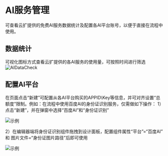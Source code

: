 # AI服务管理

可查看云扩提供的免费AI服务数据统计及配置各AI平台账号，以便于直接在流程中使用。

## 数据统计

可视化图标方式查看云扩提供的各AI服务的使用量，可按照时间进行筛选<br/>
![AIDataCheck](https://docimages.blob.core.chinacloudapi.cn/images/Console/AICenter/AIDataCheck.png)



## 配置AI平台

在页面点击“新建”可配置从各AI平台购买的APPID\Key等信息，并可对齐设置“总额度”限制。例如：在流程中使用百度AI的身份证识别服务，仅需做如下操作：
1）点击“新建”，并在弹窗中选择“百度AI”和“身份证识别”

![示例](https://docimages.blob.core.chinacloudapi.cn/images/Console/AICenter/AIPlatformConfig.png)

2）在编辑器端将身份证识别组件拖拽到设计面板，配置组件属性“平台”=“百度AI” 和 图片文件=“身份证图片路径”后即可使用

![示例](https://docimages.blob.core.chinacloudapi.cn/images/Console/AICenter/AIINSTUDIO.png)
